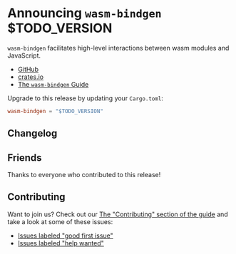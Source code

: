 # Announcing `wasm-bindgen` $TODO_VERSION

`wasm-bindgen` facilitates high-level interactions between wasm modules and
JavaScript.

* [GitHub][]
* [crates.io][]
* [The `wasm-bindgen` Guide][guide]

Upgrade to this release by updating your `Cargo.toml`:

```toml
wasm-bindgen = "$TODO_VERSION"
```

## Changelog

<insert relevant section of CHANGELOG.md here>

## Friends

Thanks to everyone who contributed to this release!

<insert the output of friends.sh here>

## Contributing

Want to join us? Check out our [The "Contributing" section of the
guide][contributing] and take a look at some of these issues:

* [Issues labeled "good first issue"][good-first-issue]
* [Issues labeled "help wanted"][help-wanted]

[GitHub]: https://github.com/rustwasm/wasm-bindgen
[crates.io]: https://crates.io/crates/wasm-bindgen
[guide]: https://rustwasm.github.io/wasm-bindgen
[contributing]: https://rustwasm.github.io/wasm-bindgen/contributing.md
[good-first-issue]: https://github.com/rustwasm/wasm-bindgen/labels/good%20first%20issue
[help-wanted]: https://github.com/rustwasm/wasm-bindgen/labels/help%20wanted
